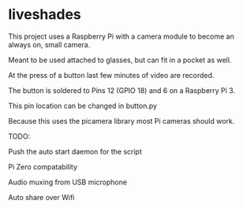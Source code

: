 # liveshades

This project uses a Raspberry Pi with a camera module to become an always on, small camera. 

Meant to be used attached to glasses, but can fit in a pocket as well.

At the press of a button last few minutes of video are recorded. 

The button is soldered to Pins 12 (GPIO 18) and 6 on a Raspberry Pi 3. 

This pin location can be changed in button.py

Because this uses the picamera library most Pi cameras should work.

TODO: 

Push the auto start daemon for the script

Pi Zero compatability 

Audio muxing from USB microphone 

Auto share over Wifi


